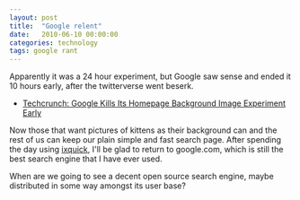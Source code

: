 ```yaml
---
layout: post
title:  "Google relent"
date:   2010-06-10 00:00:00
categories: technology
tags: google rant
---
```



Apparently it was a 24 hour experiment, but Google saw sense and ended it 10 hours early, after the twitterverse went beserk.

   * [Techcrunch: Google Kills Its Homepage Background Image Experiment Early](http://techcrunch.com/2010/06/10/google-kills-its-homepage-background-image-experiment-early/)

Now those that want pictures of kittens as their background can and the rest of us can keep our plain simple and fast search page.  After spending the day using [ixquick](http://ixquick.com), I'll be glad to return to google.com, which is still the best search engine that I have ever used.

When are we going to see a decent open source search engine, maybe distributed in some way amongst its user base?

